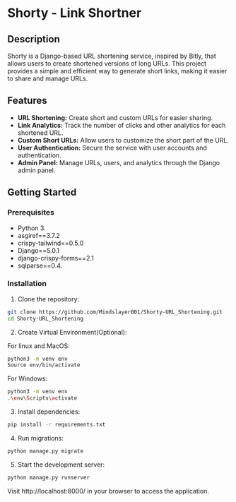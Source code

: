 # Shorty - Link Shortner

## Description

Shorty is a Django-based URL shortening service, inspired by Bitly, that allows users to create shortened versions of long URLs. This project provides a simple and efficient way to generate short links, making it easier to share and manage URLs.

## Features

- **URL Shortening:** Create short and custom URLs for easier sharing.
- **Link Analytics:** Track the number of clicks and other analytics for each shortened URL.
- **Custom Short URLs:** Allow users to customize the short part of the URL.
- **User Authentication:** Secure the service with user accounts and authentication.
- **Admin Panel:** Manage URLs, users, and analytics through the Django admin panel.

## Getting Started

### Prerequisites

- Python 3.
- asgiref==3.7.2
- crispy-tailwind==0.5.0
- Django==5.0.1
- django-crispy-forms==2.1
- sqlparse==0.4.

### Installation

1. Clone the repository:

```bash
git clone https://github.com/Mindslayer001/Shorty-URL_Shortening.git
cd Shorty-URL_Shortening
```
2. Create Virtual Environment(Optional):

For linux and MacOS:
```bash
python3 -m venv env
Source env/bin/activate
```
For Windows:
```bash
python3 -m venv env
.\env\Scripts\activate
```

3. Install dependencies:

```bash
pip install -r requirements.txt
```

4. Run migrations:

```bash
python manage.py migrate
```

5. Start the development server:

```bash
python manage.py runserver
```

Visit http://localhost:8000/ in your browser to access the application.
